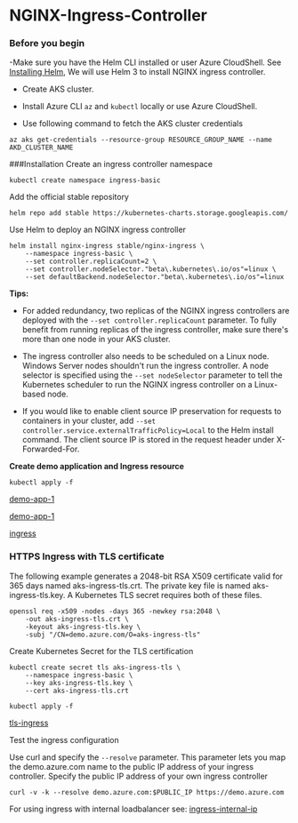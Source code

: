 # NGINX-Ingress-Controller

### Before you begin
-Make sure you have the Helm CLI installed or user Azure CloudShell. See [Installing Helm](https://helm.sh/docs/intro/install/),
We will use Helm 3 to install NGINX ingress controller.

- Create AKS cluster.

- Install Azure CLI `az` and `kubectl` locally or use Azure CloudShell.

- Use following command to fetch the AKS cluster credentials

``az aks get-credentials --resource-group RESOURCE_GROUP_NAME --name AKD_CLUSTER_NAME``

###Installation
Create an ingress controller namespace

`kubectl create namespace ingress-basic`

Add the official stable repository

`helm repo add stable https://kubernetes-charts.storage.googleapis.com/`

Use Helm to deploy an NGINX ingress controller

```
helm install nginx-ingress stable/nginx-ingress \
    --namespace ingress-basic \
    --set controller.replicaCount=2 \
    --set controller.nodeSelector."beta\.kubernetes\.io/os"=linux \
    --set defaultBackend.nodeSelector."beta\.kubernetes\.io/os"=linux
```
    
**Tips:**

- For added redundancy, two replicas of the NGINX ingress controllers are deployed with the `--set controller.replicaCount` parameter. 
To fully benefit from running replicas of the ingress controller, make sure there's more than one node in your AKS cluster.

- The ingress controller also needs to be scheduled on a Linux node. Windows Server nodes shouldn't run the ingress controller. 
A node selector is specified using the `--set nodeSelector` parameter to tell the Kubernetes scheduler to run the NGINX ingress controller on a Linux-based node.

- If you would like to enable client source IP preservation for requests to containers in your cluster, add `--set controller.service.externalTrafficPolicy=Local` to the Helm install command. 
The client source IP is stored in the request header under X-Forwarded-For.

**Create demo application and Ingress resource**

`kubectl apply -f`

[demo-app-1](aks-helloworld-one.yaml)

[demo-app-1](aks-helloworld-two.yaml)

[ingress](aks-helloworld-ingress.yaml)

### HTTPS Ingress with TLS certificate
The following example generates a 2048-bit RSA X509 certificate valid for 365 days named aks-ingress-tls.crt. 
The private key file is named aks-ingress-tls.key. A Kubernetes TLS secret requires both of these files.

```
openssl req -x509 -nodes -days 365 -newkey rsa:2048 \
    -out aks-ingress-tls.crt \
    -keyout aks-ingress-tls.key \
    -subj "/CN=demo.azure.com/O=aks-ingress-tls"
```

Create Kubernetes Secret for the TLS certification

```
kubectl create secret tls aks-ingress-tls \
    --namespace ingress-basic \
    --key aks-ingress-tls.key \
    --cert aks-ingress-tls.crt
```

`kubectl apply -f`

[tls-ingress](aks-helloworld-tls-ingress.yaml)

Test the ingress configuration

Use curl and specify the `--resolve` parameter. This parameter lets you map the demo.azure.com name to the public IP address of your ingress controller. 
Specify the public IP address of your own ingress controller

`curl -v -k --resolve demo.azure.com:$PUBLIC_IP https://demo.azure.com`

For using ingress with internal loadbalancer see: [ingress-internal-ip](https://docs.microsoft.com/en-us/azure/aks/ingress-internal-ip)